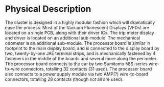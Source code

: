 # Physical Description
The cluster is designed in a highly modular fashion which will dramatically ease the process. Most of the Vacuum Fluorescent Displays (VFDs) are located on a single PCB, along with their driver ICs. The trip meter display and driver is located on an additional sub-module. The mechanical odometer is an additional sub-module. The processor board is similar in footprint to the main display board, and is connected to the display board by two, twenty-by-one JAE terminal strips, and is mechanically fastened by 4 fasteners in the middle of the boards and several more along the perimeter. The processor board connects to the car by two Sumitomo 58S-series wire-to-wire connectors, totalling 32 contacts (31 used). The processor board also connects to a power supply module via two AMP(?) wire-to-board connectors, totalling 28 contacts (though not all are used).
